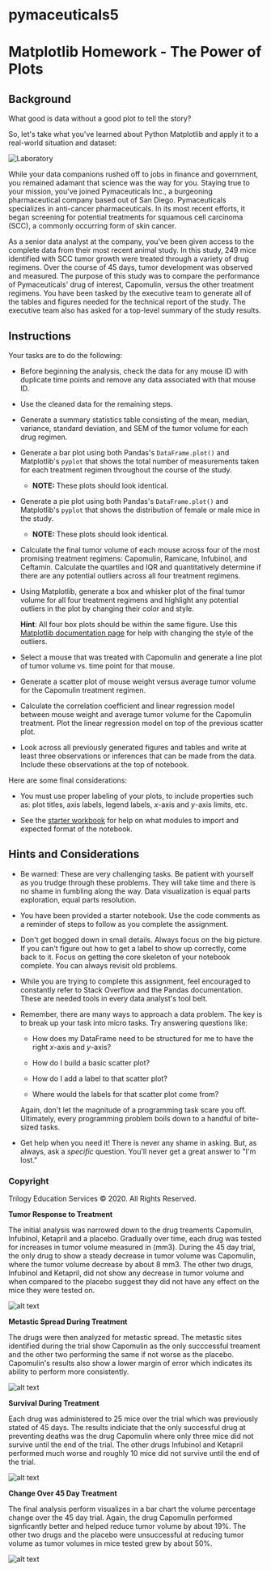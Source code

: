 # pymaceuticals5
# Matplotlib Homework - The Power of Plots

## Background

What good is data without a good plot to tell the story?

So, let's take what you've learned about Python Matplotlib and apply it to a real-world situation and dataset:

![Laboratory](Images/Laboratory.jpg)

While your data companions rushed off to jobs in finance and government, you remained adamant that science was the way for you. Staying true to your mission, you've joined Pymaceuticals Inc., a burgeoning pharmaceutical company based out of San Diego. Pymaceuticals specializes in anti-cancer pharmaceuticals. In its most recent efforts, it began screening for potential treatments for squamous cell carcinoma (SCC), a commonly occurring form of skin cancer.

As a senior data analyst at the company, you've been given access to the complete data from their most recent animal study. In this study, 249 mice identified with SCC tumor growth were treated through a variety of drug regimens. Over the course of 45 days, tumor development was observed and measured. The purpose of this study was to compare the performance of Pymaceuticals' drug of interest, Capomulin, versus the other treatment regimens. You have been tasked by the executive team to generate all of the tables and figures needed for the technical report of the study. The executive team also has asked for a top-level summary of the study results.

## Instructions

Your tasks are to do the following:

* Before beginning the analysis, check the data for any mouse ID with duplicate time points and remove any data associated with that mouse ID.

* Use the cleaned data for the remaining steps.

* Generate a summary statistics table consisting of the mean, median, variance, standard deviation, and SEM of the tumor volume for each drug regimen.

* Generate a bar plot using both Pandas's `DataFrame.plot()` and Matplotlib's `pyplot` that shows the total number of measurements taken for each treatment regimen throughout the course of the study.

  * **NOTE:** These plots should look identical.

* Generate a pie plot using both Pandas's `DataFrame.plot()` and Matplotlib's `pyplot` that shows the distribution of female or male mice in the study.

  * **NOTE:** These plots should look identical.

* Calculate the final tumor volume of each mouse across four of the most promising treatment regimens: Capomulin, Ramicane, Infubinol, and Ceftamin. Calculate the quartiles and IQR and quantitatively determine if there are any potential outliers across all four treatment regimens.

* Using Matplotlib, generate a box and whisker plot of the final tumor volume for all four treatment regimens and highlight any potential outliers in the plot by changing their color and style.

  **Hint**: All four box plots should be within the same figure. Use this [Matplotlib documentation page](https://matplotlib.org/gallery/pyplots/boxplot_demo_pyplot.html#sphx-glr-gallery-pyplots-boxplot-demo-pyplot-py) for help with changing the style of the outliers.

* Select a mouse that was treated with Capomulin and generate a line plot of tumor volume vs. time point for that mouse.

* Generate a scatter plot of mouse weight versus average tumor volume for the Capomulin treatment regimen.

* Calculate the correlation coefficient and linear regression model between mouse weight and average tumor volume for the Capomulin treatment. Plot the linear regression model on top of the previous scatter plot.

* Look across all previously generated figures and tables and write at least three observations or inferences that can be made from the data. Include these observations at the top of notebook.

Here are some final considerations:

* You must use proper labeling of your plots, to include properties such as: plot titles, axis labels, legend labels, _x_-axis and _y_-axis limits, etc.

* See the [starter workbook](Pymaceuticals/pymaceuticals_starter.ipynb) for help on what modules to import and expected format of the notebook.

## Hints and Considerations

* Be warned: These are very challenging tasks. Be patient with yourself as you trudge through these problems. They will take time and there is no shame in fumbling along the way. Data visualization is equal parts exploration, equal parts resolution.

* You have been provided a starter notebook. Use the code comments as a reminder of steps to follow as you complete the assignment.

* Don't get bogged down in small details. Always focus on the big picture. If you can't figure out how to get a label to show up correctly, come back to it. Focus on getting the core skeleton of your notebook complete. You can always revisit old problems.

* While you are trying to complete this assignment, feel encouraged to constantly refer to Stack Overflow and the Pandas documentation. These are needed tools in every data analyst's tool belt.

* Remember, there are many ways to approach a data problem. The key is to break up your task into micro tasks. Try answering questions like:

  * How does my DataFrame need to be structured for me to have the right _x_-axis and _y_-axis?

  * How do I build a basic scatter plot?

  * How do I add a label to that scatter plot?

  * Where would the labels for that scatter plot come from?

  Again, don't let the magnitude of a programming task scare you off. Ultimately, every programming problem boils down to a handful of bite-sized tasks.

* Get help when you need it! There is never any shame in asking. But, as always, ask a _specific_ question. You'll never get a great answer to "I'm lost."

### Copyright

Trilogy Education Services © 2020. All Rights Reserved.

**Tumor Response to Treatment**

The initial analysis was narrowed down to the drug treaments Capomulin, Infubinol, Ketapril and a placebo. Gradually over time, each drug was tested for increases in tumor volume measured in (mm3). During the 45 day trial, the only drug to show a steady decrease in tumor volume was Capomulin, where the tumor volume decrease by about 8 mm3. The other two drugs, Infubinol and Ketapril, did not show any decrease in tumor volume and when compared to the placebo suggest they did not have any effect on the mice they were tested on.

![alt text](https://raw.githubusercontent.com/mmladuca/pymaceuticals/main/images/TumorResonsetoTreatment.png)

**Metastic Spread During Treatment**

The drugs were then analyzed for metastic spread. The metastic sites identified during the trial show Capomulin as the only succcessful treament and the other two performing the same if not worse as the placebo. Capomulin's results also show a lower margin of error which indicates its ability to perform more consistently. 

![alt text](https://raw.githubusercontent.com/mmladuca/pymaceuticals/main/images/Metastic%20Spread%20During%20Treatment.png)

**Survival During Treatment**

Each drug was administered to 25 mice over the trial which was previously stated of 45 days. The results indiciate that the only successful drug at preventing deaths was the drug Capomulin where only three mice did not survive until the end of the trial. The other drugs Infubinol and Ketapril performed much worse and roughly 10 mice did not survive until the end of the trial. 

![alt text](https://raw.githubusercontent.com/mmladuca/pymaceuticals/main/images/Survival%20During%20Treatment.png)

**Change Over 45 Day Treatment**

The final analysis perform visualizes in a bar chart the volume percentage change over the 45 day trial. Again, the drug Capomulin performed signficantly better and helped reduce tumor volume by about 19%. The other two drugs and the placebo were unsuccessful at reducing tumor volume as tumor volumes in mice tested grew by about 50%. 

![alt text](https://raw.githubusercontent.com/mmladuca/pymaceuticals/main/images/Tumor%20Change%20Over%2045%20Day%20Treatment.png)


